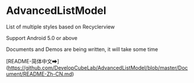 # AdvancedListModel
List of multiple styles based on Recyclerview

Support Android 5.0 or above

Documents and Demos are being written, it will take some time

[README-简体中文➡]️(https://github.com/DevelopCubeLab/AdvancedListModel/blob/master/Document/README-Zh-CN.md)